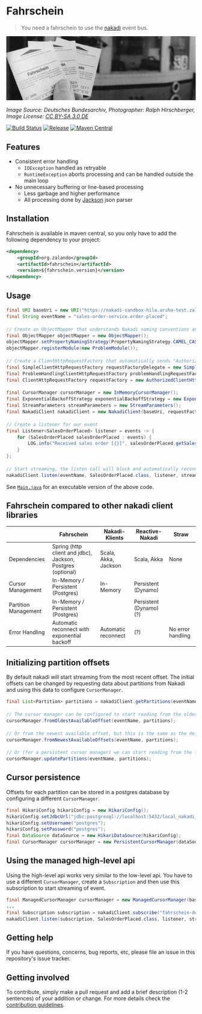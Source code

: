# Fahrschein

> You need a fahrschein to use the [nakadi](https://github.com/zalando/nakadi) event bus.

[![Fahrschein](docs/Bundesarchiv_Bild_183-1990-0104-025,_BVG-Fahrscheine.jpg)](https://commons.wikimedia.org/wiki/File:Bundesarchiv_Bild_183-1990-0104-025,_BVG-Fahrscheine.jpg)

*Image Source: Deutsches Bundesarchiv, Photographer: Ralph Hirschberger, Image License: [CC BY-SA 3.0 DE](https://creativecommons.org/licenses/by-sa/3.0/de/deed.en)*

[![Build Status](https://travis-ci.org/zalando-incubator/fahrschein.svg?branch=master)](https://travis-ci.org/zalando-incubator/fahrschein)
[![Release](https://img.shields.io/github/release/zalando-incubator/fahrschein.svg)](https://github.com/zalando-incubator/fahrschein/releases)
[![Maven Central](https://img.shields.io/maven-central/v/org.zalando/fahrschein.svg)](https://maven-badges.herokuapp.com/maven-central/org.zalando/fahrschein)

## Features

 - Consistent error handling
    - `IOException` handled as retryable
    - `RuntimeException` aborts processing and can be handled outside the main loop
 - No unnecessary buffering or line-based processing
    - Less garbage and higher performance
    - All processing done by [Jackson](https://github.com/FasterXML/jackson) json parser

## Installation

Fahrschein is available in maven central, so you only have to add the following dependency to your project:

```xml
<dependency>
    <groupId>org.zalando</groupId>
    <artifactId>fahrschein</artifactId>
    <version>${fahrschein.version}</version>
</dependency>
```

## Usage

```java
final URI baseUri = new URI("https://nakadi-sandbox-hila.aruha-test.zalan.do");
final String eventName = "sales-order-service.order-placed";

// Create an ObjectMapper that understands Nakadi naming conventions and problem responses
final ObjectMapper objectMapper = new ObjectMapper();
objectMapper.setPropertyNamingStrategy(PropertyNamingStrategy.CAMEL_CASE_TO_LOWER_CASE_WITH_UNDERSCORES);
objectMapper.registerModule(new ProblemModule());

// Create a ClientHttpRequestFactory that automatically sends "Authorization: Bearer TOKEN" headers and handles proble responses
final SimpleClientHttpRequestFactory requestFactoryDelegate = new SimpleClientHttpRequestFactory();
final ProblemHandlingClientHttpRequestFactory problemHandlingRequestFactory = new ProblemHandlingClientHttpRequestFactory(requestFactoryDelegate, objectMapper);
final ClientHttpRequestFactory requestFactory = new AuthorizedClientHttpRequestFactory(problemHandlingRequestFactory, () -> "MY_ACCESS_TOKEN");

final CursorManager cursorManager = new InMemoryCursorManager();
final ExponentialBackoffStrategy exponentialBackoffStrategy = new ExponentialBackoffStrategy();
final StreamParameters streamParameters = new StreamParameters();
final NakadiClient nakadiClient = new NakadiClient(baseUri, requestFactory, exponentialBackoffStrategy, objectMapper, cursorManager);

// Create a listener for our event
final Listener<SalesOrderPlaced> listener = events -> {
    for (SalesOrderPlaced salesOrderPlaced : events) {
        LOG.info("Received sales order [{}]", salesOrderPlaced.getSalesOrder().getOrderNumber());
    }
};

// Start streaming, the listen call will block and automatically reconnect on IOException
nakadiClient.listen(eventName, SalesOrderPlaced.class, listener, streamParameters);
```

See [`Main.java`](blob/master/src/test/java/org/zalando/fahrschein/salesorder/Main.java) for an executable version of the above code.

## Fahrschein compared to other nakadi client libraries

|                      | Fahrschein                                                        | Nakadi-Klients        | Reactive-Nakadi         | Straw               |
| -------------------- | ----------------------------------------------------------------- | --------------------- | ----------------------- | ------------------- |
| Dependencies         | Spring (http client and jdbc), Jackson, Postgres (optional)       | Scala, Akka, Jackson  | Scala, Akka             | None                |
| Cursor Management    | In-Memory / Persistent (Postgres)                                 | In-Memory             | Persistent (Dynamo)     |                     |
| Partition Management | In-Memory / Persistent (Postgres)                                 |                       | Persistent (Dynamo) (?) |                     |
| Error Handling       | Automatic reconnect with exponential backoff                      | Automatic reconnect   | (?)                     | No error handling   |

## Initializing partition offsets

By default nakadi will start streaming from the most recent offset. The initial offsets can be changed by requesting data about partitions from Nakadi and using this data to configure `CursorManager`.

```java
final List<Partition> partitions = nakadiClient.getPartitions(eventName);

// The cursor manager can be configured to start reading from the oldest available offset in each partition
cursorManager.fromOldestAvailableOffset(eventName, partitions);

// Or from the newest available offset, but this is the same as the default
cursorManager.fromNewestAvailableOffsets(eventName, partitions);

// Or (for a persistent cursor manager) we can start reading from the last offset that we processed if it's still available, and from the oldest available offset otherwise
cursorManager.updatePartitions(eventName, partitions);
```

## Cursor persistence

Offsets for each partition can be stored in a postgres database by configuring a different `CursorManager`.

```java
final HikariConfig hikariConfig = new HikariConfig();
hikariConfig.setJdbcUrl("jdbc:postgresql://localhost:5432/local_nakadi_cursor_db");
hikariConfig.setUsername("postgres");
hikariConfig.setPassword("postgres");
final DataSource dataSource = new HikariDataSource(hikariConfig);
final CursorManager cursorManager = new PersistentCursorManager(dataSource);
```

## Using the managed high-level api

Using the high-level api works very similar to the low-level api. You have to use a different `CursorManager`, create a `Subscription` and then use this subscription to start streaming of event.

```java
final ManagedCursorManager cursorManager = new ManagedCursorManager(baseUri, requestFactory, objectMapper);
...
final Subscription subscription = nakadiClient.subscribe("fahrschein-demo2", eventName, "fahrschein-demo-sales-order-placed");
nakadiClient.listen(subscription, SalesOrderPlaced.class, listener, streamParameters);

```


## Getting help

If you have questions, concerns, bug reports, etc, please file an issue in this repository's issue tracker.

## Getting involved

To contribute, simply make a pull request and add a brief description (1-2 sentences) of your addition or change.
For more details check the [contribution guidelines](CONTRIBUTING.md).
